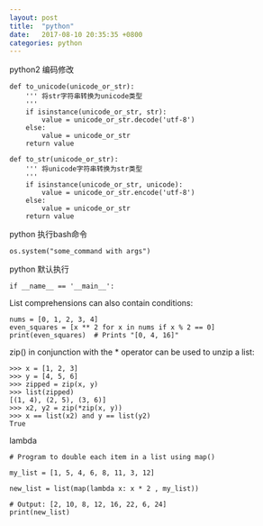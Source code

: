 ```yaml
---
layout: post
title:  "python"
date:   2017-08-10 20:35:35 +0800
categories: python
---
```



python2 编码修改
```
def to_unicode(unicode_or_str):
    ''' 将str字符串转换为unicode类型
    '''
    if isinstance(unicode_or_str, str):
        value = unicode_or_str.decode('utf-8')
    else:
        value = unicode_or_str
    return value

def to_str(unicode_or_str):
    ''' 将unicode字符串转换为str类型
    '''
    if isinstance(unicode_or_str, unicode):
        value = unicode_or_str.encode('utf-8')
    else:
        value = unicode_or_str
    return value    
```

python 执行bash命令
```
os.system("some_command with args")
```

python 默认执行
```
if __name__ == '__main__':
```

List comprehensions can also contain conditions:
```
nums = [0, 1, 2, 3, 4]
even_squares = [x ** 2 for x in nums if x % 2 == 0]
print(even_squares)  # Prints "[0, 4, 16]"
```
zip() in conjunction with the * operator can be used to unzip a list:
```
>>> x = [1, 2, 3]
>>> y = [4, 5, 6]
>>> zipped = zip(x, y)
>>> list(zipped)
[(1, 4), (2, 5), (3, 6)]
>>> x2, y2 = zip(*zip(x, y))
>>> x == list(x2) and y == list(y2)
True
```

lambda
```
# Program to double each item in a list using map()

my_list = [1, 5, 4, 6, 8, 11, 3, 12]

new_list = list(map(lambda x: x * 2 , my_list))

# Output: [2, 10, 8, 12, 16, 22, 6, 24]
print(new_list)
```
